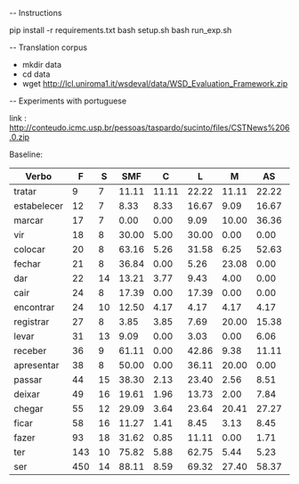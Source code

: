 -- Instructions

pip install -r requirements.txt
bash setup.sh
bash run_exp.sh

-- Translation corpus

- mkdir data
- cd data
- wget http://lcl.uniroma1.it/wsdeval/data/WSD_Evaluation_Framework.zip

-- Experiments with portuguese

link : http://conteudo.icmc.usp.br/pessoas/taspardo/sucinto/files/CSTNews%206.0.zip

Baseline:

|Verbo|F|S|SMF|C|L|M|AS|N|
|---|--|--|--|--|--|--|--|--|
|tratar|9|7|11.11|11.11|22.22|11.11|22.22|0.00|
|estabelecer|12|7|8.33|8.33|16.67|9.09|16.67|8.33|
|marcar|17|7|0.00|0.00|9.09|10.00|36.36|0.00|
|vir|18|8|30.00|5.00|30.00|0.00|0.00|15.00|
|colocar|20|8|63.16|5.26|31.58|6.25|52.63|21.05|
|fechar|21|8|36.84|0.00|5.26|23.08|0.00|21.05|
|dar|22|14|13.21|3.77|9.43|4.00|0.00|7.55|
|cair|24|8|17.39|0.00|17.39|0.00|0.00|17.39|
|encontrar|24|10|12.50|4.17|4.17|4.17|4.17|0.00|
|registrar|27|8|3.85|3.85|7.69|20.00|15.38|3.85|
|levar|31|13|9.09|0.00|3.03|0.00|6.06|0.00|
|receber|36|9|61.11|0.00|42.86|9.38|11.11|58.33|
|apresentar|38|8|50.00|0.00|36.11|20.00|0.00|47.22|
|passar|44|15|38.30|2.13|23.40|2.56|8.51|29.79|
|deixar|49|16|19.61|1.96|13.73|2.00|7.84|19.61|
|chegar|55|12|29.09|3.64|23.64|20.41|27.27|23.64|
|ficar|58|16|11.27|1.41|8.45|3.13|8.45|8.45|
|fazer|93|18|31.62|0.85|11.11|0.00|1.71|14.53|
|ter|143|10|75.82|5.88|62.75|5.44|5.23|67.97|
|ser|450|14|88.11|8.59|69.32|27.40|58.37|72.69|
